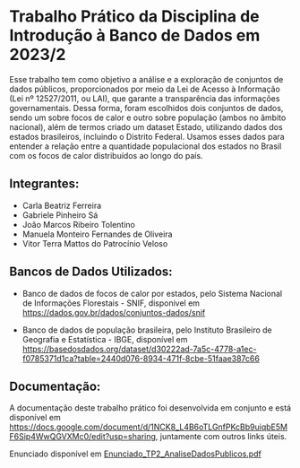 # Trabalho Prático da Disciplina de Introdução à Banco de Dados em 2023/2
Esse trabalho tem como objetivo a análise e a exploração de conjuntos de dados públicos, proporcionados por meio da Lei de Acesso à Informação (Lei nº 12527/2011, ou LAI), que garante a transparência das informações governamentais. Dessa forma, foram escolhidos dois conjuntos de dados, sendo um sobre focos de calor e outro sobre população (ambos no âmbito nacional), além de termos criado um dataset Estado, utilizando dados dos estados brasileiros, incluindo o Distrito Federal. Usamos esses dados para entender a relação entre a quantidade populacional dos estados no Brasil com os focos de calor distribuídos ao longo do país.

## Integrantes:
  * Carla Beatriz Ferreira
  * Gabriele Pinheiro Sá
  * João Marcos Ribeiro Tolentino
  * Manuela Monteiro Fernandes de Oliveira
  * Vitor Terra Mattos do Patrocínio Veloso

## Bancos de Dados Utilizados:

* Banco de dados de focos de calor por estados, pelo Sistema Nacional de Informações Florestais - SNIF, disponivel em https://dados.gov.br/dados/conjuntos-dados/snif

* Banco de dados de população brasileira, pelo Instituto Brasileiro de Geografia e Estatística - IBGE, disponível em https://basedosdados.org/dataset/d30222ad-7a5c-4778-a1ec-f0785371d1ca?table=2440d076-8934-471f-8cbe-51faae387c66

## Documentação:
A documentação deste trabalho prático foi desenvolvida em conjunto e está disponível em https://docs.google.com/document/d/1NCK8_L4B6oTLGnfPKcBb9uiqbE5MF6Sip4WwQGVXMc0/edit?usp=sharing, juntamente com outros links úteis.

Enunciado disponível em [Enunciado_TP2_AnaliseDadosPublicos.pdf](Enunciado_TP2_AnaliseDadosPublicos.pdf)

